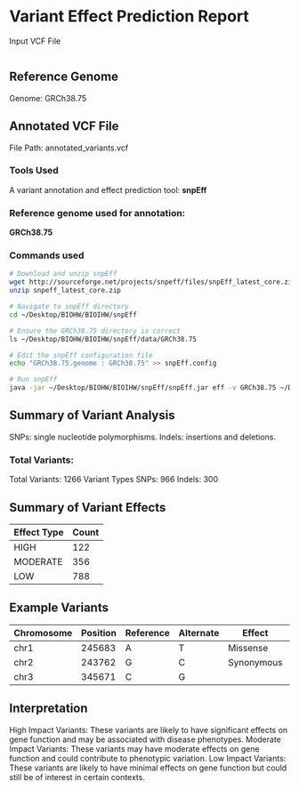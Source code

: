 

# Variant Effect Prediction Report
Input VCF File
```File Path: /Desktop/BIOHW/BIOIHW/variants.vcf.gz
```

## Reference Genome
Genome: GRCh38.75

## Annotated VCF File
File Path: annotated_variants.vcf

### Tools Used
A variant annotation and effect prediction tool:
**snpEff**

### Reference genome used for annotation:
**GRCh38.75**

### Commands used
```bash
# Download and unzip snpEff
wget http://sourceforge.net/projects/snpeff/files/snpEff_latest_core.zip
unzip snpeff_latest_core.zip

# Navigate to snpEff directory
cd ~/Desktop/BIOHW/BIOIHW/snpEff

# Ensure the GRCh38.75 directory is correct
ls ~/Desktop/BIOHW/BIOIHW/snpEff/data/GRCh38.75

# Edit the snpEff configuration file
echo "GRCh38.75.genome : GRCh38.75" >> snpEff.config

# Run snpEff
java -jar ~/Desktop/BIOHW/BIOIHW/snpEff/snpEff.jar eff -v GRCh38.75 ~/Desktop/BIOHW/BIOIHW/variants.vcf.gz > ~/Desktop/BIOHW/BIOIHW/variants_annotated.snpeff.vcf
``` 





## Summary of Variant Analysis
SNPs: single nucleotide polymorphisms.
Indels: insertions and deletions.

### Total Variants:
Total Variants: 1266
Variant Types
SNPs: 966
Indels: 300

## Summary of Variant Effects
| Effect Type       | Count |
|-------------------|-------|
| HIGH              | 122   |
| MODERATE          | 356   |
| LOW               | 788   |


## Example Variants
|Chromosome	 | Position	  | Reference  | Alternate  |  Effect	     | Impact   |
|------------|------------|------------|------------|--------------|----------|
|chr1	       | 245683     |      A	   |    T	      |  Missense	   | High     |
|chr2	       | 243762     |      G	   |    C	      |  Synonymous  | Moderate |
|chr3        | 345671     |      C     |    G       |              | Low      |


## Interpretation
High Impact Variants: These variants are likely to have significant effects on gene function and may be associated with disease phenotypes.
Moderate Impact Variants: These variants may have moderate effects on gene function and could contribute to phenotypic variation.
Low Impact Variants: These variants are likely to have minimal effects on gene function but could still be of interest in certain contexts.




